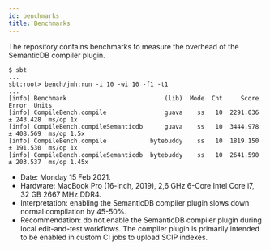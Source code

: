 ```yaml
---
id: benchmarks
title: Benchmarks
---
```


The repository contains benchmarks to measure the overhead of the SemanticDB
compiler plugin.

```
$ sbt
...
sbt:root> bench/jmh:run -i 10 -wi 10 -f1 -t1
...
[info] Benchmark                           (lib)  Mode  Cnt     Score     Error  Units
[info] CompileBench.compile                guava    ss   10  2291.036 ± 243.428  ms/op 1x
[info] CompileBench.compileSemanticdb      guava    ss   10  3444.978 ± 408.569  ms/op 1.5x
[info] CompileBench.compile            bytebuddy    ss   10  1819.150 ± 191.530  ms/op 1x
[info] CompileBench.compileSemanticdb  bytebuddy    ss   10  2641.590 ± 203.537  ms/op 1.45x
```

- Date: Monday 15 Feb 2021.
- Hardware: MacBook Pro (16-inch, 2019), 2,6 GHz 6-Core Intel Core i7, 32 GB
  2667 MHz DDR4.
- Interpretation: enabling the SemanticDB compiler plugin slows down normal
  compilation by 45-50%.
- Recommendation: do not enable the SemanticDB compiler plugin during local
  edit-and-test workflows. The compiler plugin is primarily intended to be
  enabled in custom CI jobs to upload SCIP indexes.
